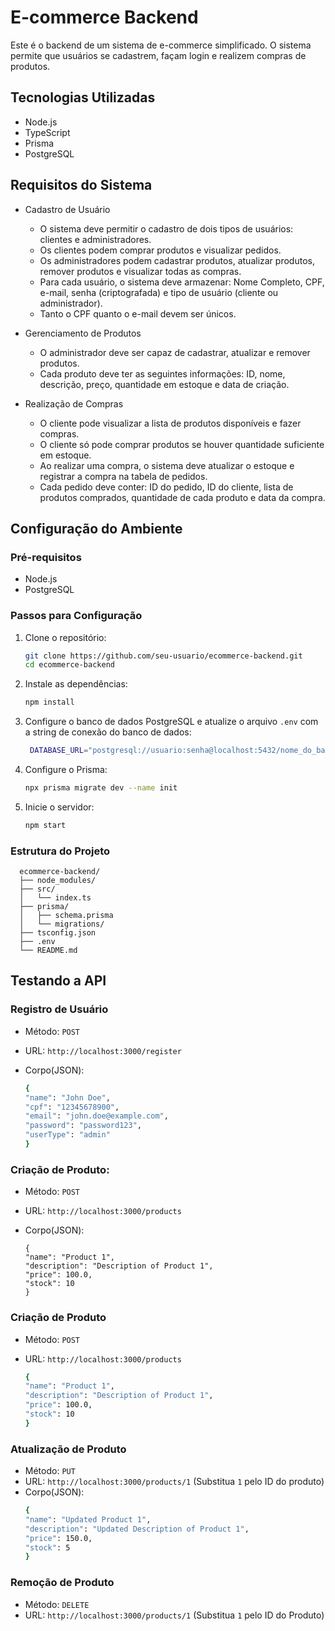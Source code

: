 # E-commerce Backend

Este é o backend de um sistema de e-commerce simplificado. O sistema permite que usuários se cadastrem, façam login e realizem compras de produtos.

## Tecnologias Utilizadas

- Node.js
- TypeScript
- Prisma
- PostgreSQL

## Requisitos do Sistema

- Cadastro de Usuário

  - O sistema deve permitir o cadastro de dois tipos de usuários: clientes e administradores.
  - Os clientes podem comprar produtos e visualizar pedidos.
  - Os administradores podem cadastrar produtos, atualizar produtos, remover produtos e visualizar todas as compras.
  - Para cada usuário, o sistema deve armazenar: Nome Completo, CPF, e-mail, senha (criptografada) e tipo de usuário (cliente ou administrador).
  - Tanto o CPF quanto o e-mail devem ser únicos.

- Gerenciamento de Produtos

  - O administrador deve ser capaz de cadastrar, atualizar e remover produtos.
  - Cada produto deve ter as seguintes informações: ID, nome, descrição, preço, quantidade em estoque e data de criação.

- Realização de Compras
  - O cliente pode visualizar a lista de produtos disponíveis e fazer compras.
  - O cliente só pode comprar produtos se houver quantidade suficiente em estoque.
  - Ao realizar uma compra, o sistema deve atualizar o estoque e registrar a compra na tabela de pedidos.
  - Cada pedido deve conter: ID do pedido, ID do cliente, lista de produtos comprados, quantidade de cada produto e data da compra.

## Configuração do Ambiente

### Pré-requisitos

- Node.js
- PostgreSQL

### Passos para Configuração

1. Clone o repositório:
   ```bash
   git clone https://github.com/seu-usuario/ecommerce-backend.git
   cd ecommerce-backend
   ```
2. Instale as dependências:
   ```bash
   npm install
   ```
3. Configure o banco de dados PostgreSQL e atualize o arquivo `.env` com a string de conexão do banco de dados:
   ```bash
    DATABASE_URL="postgresql://usuario:senha@localhost:5432/nome_do_banco"
   ```
4. Configure o Prisma:
   ```bash
   npx prisma migrate dev --name init
   ```
5. Inicie o servidor:
   ```bash
   npm start
   ```

### Estrutura do Projeto

      ecommerce-backend/
      ├── node_modules/
      ├── src/
      │   └── index.ts
      ├── prisma/
      │   ├── schema.prisma
      │   └── migrations/
      ├── tsconfig.json
      ├── .env
      └── README.md

## Testando a API

### Registro de Usuário

- Método: `POST`
- URL: `http://localhost:3000/register`
- Corpo(JSON):

  ```bash
  {
  "name": "John Doe",
  "cpf": "12345678900",
  "email": "john.doe@example.com",
  "password": "password123",
  "userType": "admin"
  }
  ```

### Criação de Produto:

- Método: `POST`
- URL: `http://localhost:3000/products`
- Corpo(JSON):

      {
      "name": "Product 1",
      "description": "Description of Product 1",
      "price": 100.0,
      "stock": 10
      }

### Criação de Produto

- Método: `POST`
- URL: `http://localhost:3000/products`

  ```bash
  {
  "name": "Product 1",
  "description": "Description of Product 1",
  "price": 100.0,
  "stock": 10
  }
  ```

### Atualização de Produto

- Método: `PUT`
- URL: `http://localhost:3000/products/1`
  (Substitua `1` pelo ID do produto)
- Corpo(JSON):
  ```bash
  {
  "name": "Updated Product 1",
  "description": "Updated Description of Product 1",
  "price": 150.0,
  "stock": 5
  }
  ```

### Remoção de Produto

- Método: `DELETE`
- URL: `http://localhost:3000/products/1`
    (Substitua `1` pelo ID do Produto)
